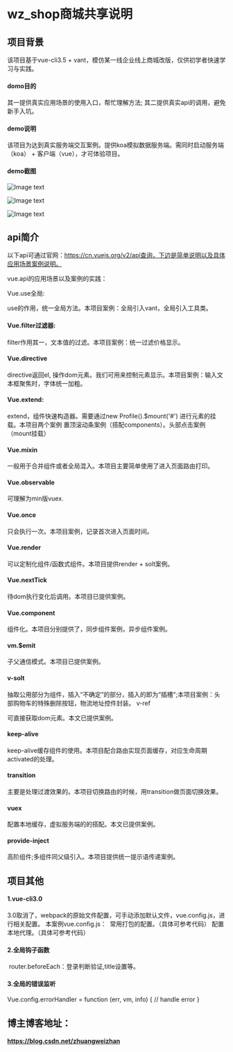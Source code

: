 # wz_shop商城共享说明

## 项目背景


该项目基于vue-cli3.5 + vant，模仿某一线企业线上商城改版，仅供初学者快速学习与实践。

#### domo目的

其一提供真实应用场景的使用入口，帮忙理解方法;
其二提供真实api的调用，避免新手入坑。

#### demo说明

该项目为达到真实服务端交互案例。提供koa模拟数据服务端。需同时启动服务端（koa） + 客户端（vue），才可体验项目。

#### demo截图

 ![Image text](https://github.com/zhuangweizhan/demoShare/blob/master/my_first.png) 

 ![Image text](https://github.com/zhuangweizhan/demoShare/blob/master/my_cart.png) 

![Image text](https://github.com/zhuangweizhan/demoShare/blob/master/my_center.png)

## api简介

以下api可通过官网：https://cn.vuejs.org/v2/api查询，下边是简单说明以及具体应用场景案例说明。

vue.api的应用场景以及案例的实践：

Vue.use全局:

 use的作用，统一全局方法。本项目案例：全局引入vant，全局引入工具类。

#### 

#### Vue.filter过滤器: 

filter作用其一，文本值的过滤。本项目案例：统一过滤价格显示。

#### Vue.directive

 directive返回el, 操作dom元素。我们可用来控制元素显示。本项目案例：输入文本框聚焦时，字体统一加粗。

#### Vue.extend:

extend，组件快速构造器。需要通过new Profile().$mount('#') 进行元素的挂载。本项目两个案例
置顶滚动条案例（搭配components）。头部点击案例（mount挂载）

#### Vue.mixin

 一般用于合并组件或者全局混入。本项目主要简单使用了进入页面路由打印。

#### Vue.observable

可理解为min版vuex.

#### Vue.once

只会执行一次。本项目案例，记录首次进入页面时间。

#### Vue.render

可以定制化组件/函数式组件。本项目提供render + solt案例。 

#### Vue.nextTick

待dom执行变化后调用。本项目已提供案例。

#### Vue.component

组件化。本项目分别提供了，同步组件案例，异步组件案例。

#### vm.$emit

子父通信模式。本项目已提供案例。

#### v-solt

抽取公用部分为组件，插入“不确定”的部分，插入的即为“插槽";本项目案例：头部购物车的特殊删除按钮，物流地址控件封装。
v-ref

可直接获取dom元素。本文已提供案例。

#### keep-alive

keep-alive缓存组件的使用。本项目配合路由实现页面缓存，对应生命周期activated的处理。

#### transition

主要是处理过渡效果的。本项目切换路由的时候，用transition做页面切换效果。

#### vuex

配置本地缓存，虚拟服务端的的搭配。本文已提供案例。

#### provide-inject

高阶组件;多组件同父级引入。本项目提供统一提示语传递案例。

## 项目其他

#### 1.vue-cli3.0

​	 3.0取消了，webpack的原始文件配置，可手动添加默认文件，vue.config.js，进行相关配置。
本案例vue.config.js：
​	常用打包的配置。（具体可参考代码）
​	配置本地代理。（具体可参考代码）

#### 2.全局钩子函数

​	router.beforeEach：登录判断验证,title设置等。

#### 3.全局的错误监听

Vue.config.errorHandler = function (err, vm, info) {
  // handle error
}

## 博主博客地址：

####  https://blog.csdn.net/zhuangweizhan 